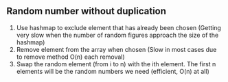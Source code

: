 ## Random number without duplication
1. Use hashmap to exclude element that has already been chosen (Getting very slow when the number of random figures approach the size of the hashmap)
2. Remove element from the array when chosen (Slow in most cases due to remove method O(n) each removal)
3. Swap the random element (from i to n) with the ith element. The first n elements will be the random numbers we need (efficient, O(n) at all) 
